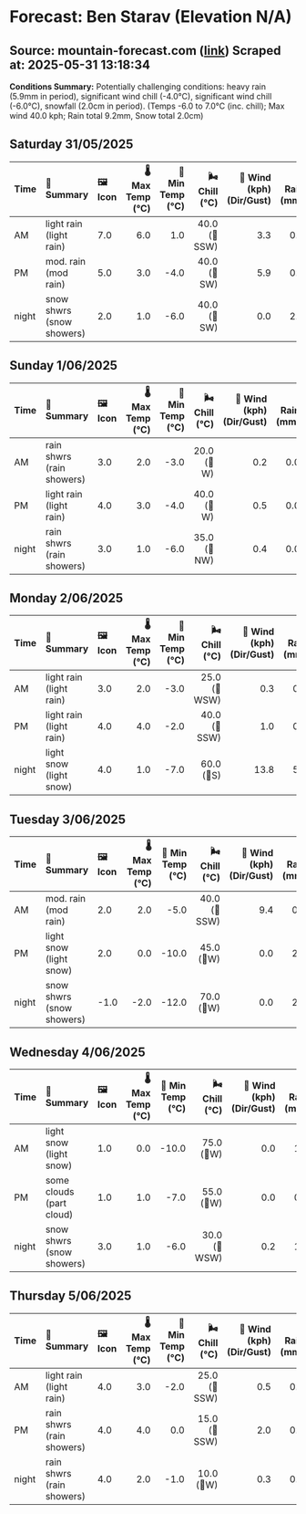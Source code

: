 # Forecast: Ben Starav (Elevation N/A)
**Source:** mountain-forecast.com ([link](https://www.mountain-forecast.com/peaks/Ben-Starav/forecasts/1078))
**Scraped at:** 2025-05-31 13:18:34
---

**Conditions Summary:** Potentially challenging conditions: heavy rain (5.9mm in period), significant wind chill (-4.0°C), significant wind chill (-6.0°C), snowfall (2.0cm in period). (Temps -6.0 to 7.0°C (inc. chill); Max wind 40.0 kph; Rain total 9.2mm, Snow total 2.0cm)

## Saturday 31/05/2025
| **Time** | **📝 Summary** | **🖼️ Icon** | **🌡️ Max Temp (°C)** | **🥶 Min Temp (°C)** | **🌬️ Chill (°C)** | **💨 Wind (kph) (Dir/Gust)** | **💧 Rain (mm)** | **❄️ Snow (cm)** | **☁️ Cloud Base (m)** | **🧊 Freezing Lvl (m)** |
|:------- |:------- |:----- |--------------: |-------------: |-----------: |---------------------: |---------: |----------: |---------------: |----------------: |
| AM      | light rain<br><span class="icon-desc">(light rain)</span> | 7.0 | 6.0 | 1.0 | 40.0<br>(🧭SSW) | 3.3 | 0.0 | 500 | 2150 |
| PM      | mod. rain<br><span class="icon-desc">(mod rain)</span> | 5.0 | 3.0 | -4.0 | 40.0<br>(🧭SW) | 5.9 | 0.0 | 300 | 1850 |
| night   | snow shwrs<br><span class="icon-desc">(snow showers)</span> | 2.0 | 1.0 | -6.0 | 40.0<br>(🧭SW) | 0.0 | 2.0 | 450 | 1250 |

## Sunday 1/06/2025
| **Time** | **📝 Summary** | **🖼️ Icon** | **🌡️ Max Temp (°C)** | **🥶 Min Temp (°C)** | **🌬️ Chill (°C)** | **💨 Wind (kph) (Dir/Gust)** | **💧 Rain (mm)** | **❄️ Snow (cm)** | **☁️ Cloud Base (m)** | **🧊 Freezing Lvl (m)** |
|:------- |:------- |:----- |--------------: |-------------: |-----------: |---------------------: |---------: |----------: |---------------: |----------------: |
| AM      | rain shwrs<br><span class="icon-desc">(rain showers)</span> | 3.0 | 2.0 | -3.0 | 20.0<br>(🧭W) | 0.2 | 0.0 | 350 | 1300 |
| PM      | light rain<br><span class="icon-desc">(light rain)</span> | 4.0 | 3.0 | -4.0 | 40.0<br>(🧭W) | 0.5 | 0.0 | 1400 | 1600 |
| night   | rain shwrs<br><span class="icon-desc">(rain showers)</span> | 3.0 | 1.0 | -6.0 | 35.0<br>(🧭NW) | 0.4 | 0.0 | 400 | 1300 |

## Monday 2/06/2025
| **Time** | **📝 Summary** | **🖼️ Icon** | **🌡️ Max Temp (°C)** | **🥶 Min Temp (°C)** | **🌬️ Chill (°C)** | **💨 Wind (kph) (Dir/Gust)** | **💧 Rain (mm)** | **❄️ Snow (cm)** | **☁️ Cloud Base (m)** | **🧊 Freezing Lvl (m)** |
|:------- |:------- |:----- |--------------: |-------------: |-----------: |---------------------: |---------: |----------: |---------------: |----------------: |
| AM      | light rain<br><span class="icon-desc">(light rain)</span> | 3.0 | 2.0 | -3.0 | 25.0<br>(🧭WSW) | 0.3 | 0.0 | 650 | 1350 |
| PM      | light rain<br><span class="icon-desc">(light rain)</span> | 4.0 | 4.0 | -2.0 | 40.0<br>(🧭SSW) | 1.0 | 0.0 | 650 | 1650 |
| night   | light snow<br><span class="icon-desc">(light snow)</span> | 4.0 | 1.0 | -7.0 | 60.0<br>(🧭S) | 13.8 | 5.0 | 250 | 1750 |

## Tuesday 3/06/2025
| **Time** | **📝 Summary** | **🖼️ Icon** | **🌡️ Max Temp (°C)** | **🥶 Min Temp (°C)** | **🌬️ Chill (°C)** | **💨 Wind (kph) (Dir/Gust)** | **💧 Rain (mm)** | **❄️ Snow (cm)** | **☁️ Cloud Base (m)** | **🧊 Freezing Lvl (m)** |
|:------- |:------- |:----- |--------------: |-------------: |-----------: |---------------------: |---------: |----------: |---------------: |----------------: |
| AM      | mod. rain<br><span class="icon-desc">(mod rain)</span> | 2.0 | 2.0 | -5.0 | 40.0<br>(🧭SSW) | 9.4 | 0.0 | 200 | 1500 |
| PM      | light snow<br><span class="icon-desc">(light snow)</span> | 2.0 | 0.0 | -10.0 | 45.0<br>(🧭W) | 0.0 | 2.0 | 300 | 1350 |
| night   | snow shwrs<br><span class="icon-desc">(snow showers)</span> | -1.0 | -2.0 | -12.0 | 70.0<br>(🧭W) | 0.0 | 2.0 | 300 | 700 |

## Wednesday 4/06/2025
| **Time** | **📝 Summary** | **🖼️ Icon** | **🌡️ Max Temp (°C)** | **🥶 Min Temp (°C)** | **🌬️ Chill (°C)** | **💨 Wind (kph) (Dir/Gust)** | **💧 Rain (mm)** | **❄️ Snow (cm)** | **☁️ Cloud Base (m)** | **🧊 Freezing Lvl (m)** |
|:------- |:------- |:----- |--------------: |-------------: |-----------: |---------------------: |---------: |----------: |---------------: |----------------: |
| AM      | light snow<br><span class="icon-desc">(light snow)</span> | 1.0 | 0.0 | -10.0 | 75.0<br>(🧭W) | 0.0 | 1.0 | 250 | 1100 |
| PM      | some clouds<br><span class="icon-desc">(part cloud)</span> | 1.0 | 1.0 | -7.0 | 55.0<br>(🧭W) | 0.0 | 0.0 | 450 | 1200 |
| night   | snow shwrs<br><span class="icon-desc">(snow showers)</span> | 3.0 | 1.0 | -6.0 | 30.0<br>(🧭WSW) | 0.2 | 1.0 | 500 | 1300 |

## Thursday 5/06/2025
| **Time** | **📝 Summary** | **🖼️ Icon** | **🌡️ Max Temp (°C)** | **🥶 Min Temp (°C)** | **🌬️ Chill (°C)** | **💨 Wind (kph) (Dir/Gust)** | **💧 Rain (mm)** | **❄️ Snow (cm)** | **☁️ Cloud Base (m)** | **🧊 Freezing Lvl (m)** |
|:------- |:------- |:----- |--------------: |-------------: |-----------: |---------------------: |---------: |----------: |---------------: |----------------: |
| AM      | light rain<br><span class="icon-desc">(light rain)</span> | 4.0 | 3.0 | -2.0 | 25.0<br>(🧭SSW) | 0.5 | 0.0 | 250 | 1550 |
| PM      | rain shwrs<br><span class="icon-desc">(rain showers)</span> | 4.0 | 4.0 | 0.0 | 15.0<br>(🧭SSW) | 2.0 | 0.0 | 300 | 1700 |
| night   | rain shwrs<br><span class="icon-desc">(rain showers)</span> | 4.0 | 2.0 | -1.0 | 10.0<br>(🧭W) | 0.3 | 0.0 | 450 | 1650 |
